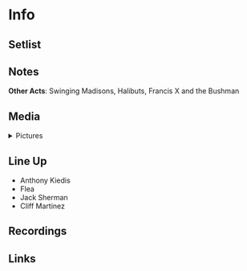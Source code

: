 # Info

## Setlist

## Notes

**Other Acts**: Swinging Madisons, Halibuts, Francis X and the Bushman

## Media 

<details>
  <summary>Pictures</summary>
  <img alt="Clipping" title="Clipping" src="19841220a.jpg" height="200" />
</details>

## Line Up

* Anthony Kiedis
* Flea
* Jack Sherman
* Cliff Martinez

## Recordings

## Links